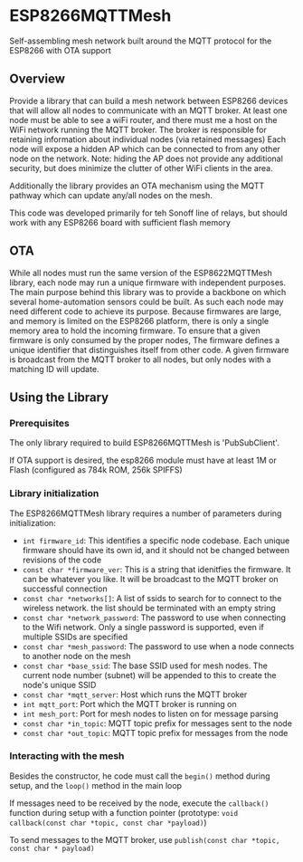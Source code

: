 # ESP8266MQTTMesh
Self-assembling mesh network built around the MQTT protocol for the ESP8266 with OTA support

## Overview
Provide a library that can build a mesh network between ESP8266 devices that will allow all nodes to communicate with an MQTT broker.
At least one node must be able to see a wiFi router, and there must me a host on the WiFi network running the MQTT broker.
The broker is responsible for retaining information about individual nodes (via retained messages)
Each node will expose a hidden AP which can be connected to from any other node on the network.  Note:  hiding the AP does not provide
any additional security, but does minimize the clutter of other WiFi clients in the area.

Additionally the library provides an OTA mechanism using the MQTT pathway which can update any/all nodes on the mesh.

This code was developed primarily for teh Sonoff line of relays, but should work with any ESP8266 board with sufficient flash memory

## OTA
While all nodes must run the same version of the ESP8622MQTTMesh library, each node may run a unique firmware with independent purposes.
The main purpose behind this library was to provide a backbone on which several home-automation sensors could be built.  As such
each node may need different code to achieve its purpose.  Because firmwares are large, and memory is limited on the ESP8266 platform,
there is only a single memory area to hold the incoming firmware.  To ensure that a given firmware is only consumed by the proper nodes,
The firmware defines a unique identifier that distinguishes itself from other code.  A given firmware is broadcast from the MQTT
broker to all nodes, but only nodes with a matching ID will update.

## Using the Library
### Prerequisites
The only library required to build ESP8266MQTTMesh is 'PubSubClient'.

If OTA support is desired, the esp8266 module must have at least 1M or Flash (configured as 784k ROM, 256k SPIFFS)
### Library initialization
The ESP8266MQTTMesh library requires a number of parameters during initialization:
* `int firmware_id`:  This identifies a specific node codebase.  Each unique firmware should have its own id, and it should not be changed between revisions of the code
* `const char *firmware_ver`: This is a string that idenitfies the firmware.  It can be whatever you like.  It will be broadcast to the MQTT broker on successful connection
* `const char *networks[]`: A list of ssids to search for to connect to the wireless network.  the list should be terminated with an empty string
* `const char *network_password`: The password to use when connecting to the Wifi network.  Only a single password is supported, even if multiple SSIDs are specified
* `const char *mesh_password`: The password to use when a node connects to another node on the mesh
* `const char *base_ssid`: The base SSID used for mesh nodes.  The current node number (subnet) will be appended to this to create the node's unique SSID
* `const char *mqtt_server`: Host which runs the MQTT broker
* `int mqtt_port`: Port which the MQTT broker is running on
* `int mesh_port`: Port for mesh nodes to listen on for message parsing
* `const char *in_topic`: MQTT topic prefix for messages sent to the node
* `const char *out_topic`: MQTT topic prefix for messages from the node
### Interacting with the mesh
Besides the constructor, he code must call the `begin()` method during setup, and the `loop()` method in the main loop

If messages need to be received by the node, execute the `callback()` function during setup with a function pointer
(prototype: `void callback(const char *topic, const char *payload)`)

To send messages to the MQTT broker, use `publish(const char *topic, const char * payload)`
